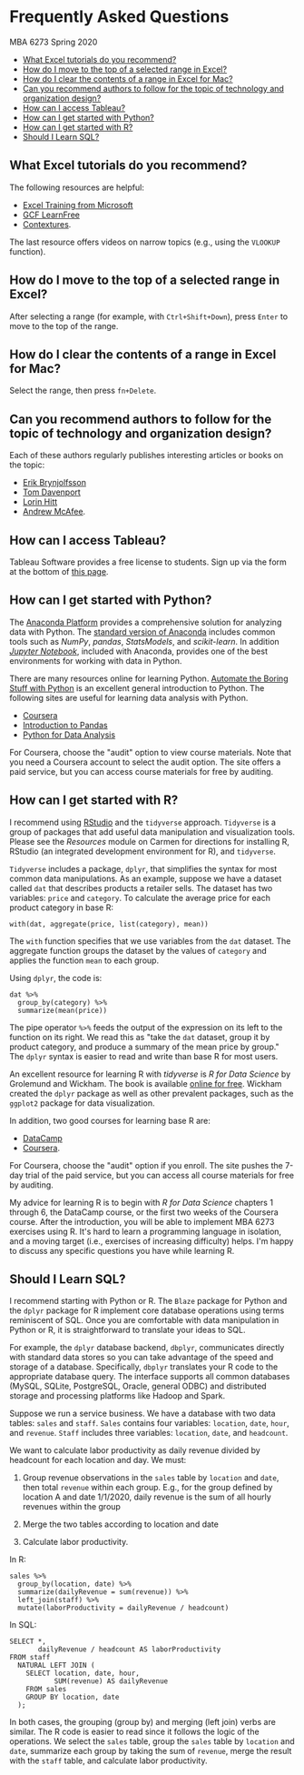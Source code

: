 # Frequently Asked Questions
MBA 6273
Spring 2020

-   [What Excel tutorials do you
    recommend?](#what-excel-tutorials-do-you-recommend)
-   [How do I move to the top of a selected range in
    Excel?](#how-do-i-move-to-the-top-of-a-selected-range-in-excel)
-   [How do I clear the contents of a range in Excel for
    Mac?](#how-do-i-clear-the-contents-of-a-range-in-excel-for-mac)
-   [Can you recommend authors to follow for the topic of technology and
    organization
    design?](#can-you-recommend-authors-to-follow-for-the-topic-of-technology-and-organization-design)
-   [How can I access Tableau?](#how-can-i-access-tableau)
-   [How can I get started with
    Python?](#how-can-i-get-started-with-python)
-   [How can I get started with R?](#how-can-i-get-started-with-r)
-   [Should I Learn SQL?](#should-i-learn-sql)

## What Excel tutorials do you recommend?

The following resources are helpful:

-   [Excel Training from
    Microsoft](https://support.office.com/en-us/article/Excel-training-9bc05390-e94c-46af-a5b3-d7c22f6990bb)
-   [GCF LearnFree](https://www.gcflearnfree.org/excel2016/)
-   [Contextures](http://www.contextures.com/index.html).

The last resource offers videos on narrow topics (e.g., using the
`VLOOKUP` function).

## How do I move to the top of a selected range in Excel?

After selecting a range (for example, with `Ctrl+Shift+Down`), press
`Enter` to move to the top of the range.

## How do I clear the contents of a range in Excel for Mac?

Select the range, then press `fn+Delete`.

## Can you recommend authors to follow for the topic of technology and organization design?

Each of these authors regularly publishes interesting articles or books
on the topic:

-   [Erik Brynjolfsson](http://ebusiness.mit.edu/erik/)
-   [Tom Davenport](http://www.tomdavenport.com/)
-   [Lorin Hitt](http://iecon.net/)
-   [Andrew McAfee](http://andrewmcafee.org/).

## How can I access Tableau?

Tableau Software provides a free license to students. Sign up via the
form at the bottom of [this
page](https://www.tableau.com/academic/students).

## How can I get started with Python?

The [Anaconda Platform](https://www.anaconda.com/what-is-anaconda/)
provides a comprehensive solution for analyzing data with Python. The
[standard version of Anaconda](https://www.anaconda.com/download/)
includes common tools such as *NumPy*, *pandas*, *StatsModels*, and
*scikit-learn*. In addition [*Jupyter Notebook*](http://jupyter.org),
included with Anaconda, provides one of the best environments for
working with data in Python.

There are many resources online for learning Python. [Automate the
Boring Stuff with Python](https://automatetheboringstuff.com/) is an
excellent general introduction to Python. The following sites are useful
for learning data analysis with Python.

-   [Coursera](https://www.coursera.org/learn/python-data-analysis)
-   [Introduction to
    Pandas](http://nbviewer.jupyter.org/github/fonnesbeck/Bios8366/blob/master/notebooks/Section2_1-Introduction-to-Pandas.ipynb)
-   [Python for Data
    Analysis](http://shop.oreilly.com/product/0636920023784.do)

For Coursera, choose the "audit" option to view course materials. Note
that you need a Coursera account to select the audit option. The site
offers a paid service, but you can access course materials for free by
auditing.

## How can I get started with R?

I recommend using
[RStudio](https://rstudio.com/products/rstudio/#rstudio-desktop) and the
`tidyverse` approach. `Tidyverse` is a group of packages that add useful
data manipulation and visualization tools. Please see the *Resources*
module on Carmen for directions for installing R, RStudio (an integrated
development environment for R), and `tidyverse`.

`Tidyverse` includes a package, `dplyr`, that simplifies the syntax for
most common data manipulations. As an example, suppose we have a dataset
called `dat` that describes products a retailer sells. The dataset has
two variables: `price` and `category`. To calculate the average price
for each product category in base R:

``` {.r}
with(dat, aggregate(price, list(category), mean))
```

The `with` function specifies that we use variables from the `dat`
dataset. The aggregate function groups the dataset by the values of
`category` and applies the function `mean` to each group.

Using `dplyr`, the code is:

``` {.r}
dat %>%
  group_by(category) %>%
  summarize(mean(price))
```

The pipe operator `%>%` feeds the output of the expression on its left
to the function on its right. We read this as "take the `dat` dataset,
group it by product category, and produce a summary of the mean price by
group." The `dplyr` syntax is easier to read and write than base R for
most users.

An excellent resource for learning R with *tidyverse* is *R for Data
Science* by Grolemund and Wickham. The book is available [online for
free](http://r4ds.had.co.nz). Wickham created the `dplyr` package as
well as other prevalent packages, such as the `ggplot2` package for data
visualization.

In addition, two good courses for learning base R are:

-   [DataCamp](https://www.datacamp.com/courses/free-introduction-to-r)
-   [Coursera](https://www.coursera.org/learn/r-programming).

For Coursera, choose the "audit" option if you enroll. The site pushes
the 7-day trial of the paid service, but you can access all course
materials for free by auditing.

My advice for learning R is to begin with *R for Data Science* chapters
1 through 6, the DataCamp course, or the first two weeks of the Coursera
course. After the introduction, you will be able to implement MBA 6273
exercises using R. It's hard to learn a programming language in
isolation, and a moving target (i.e., exercises of increasing
difficulty) helps. I'm happy to discuss any specific questions you have
while learning R.

## Should I Learn SQL?

I recommend starting with Python or R. The `Blaze` package for Python
and the `dplyr` package for R implement core database operations using
terms reminiscent of SQL. Once you are comfortable with data
manipulation in Python or R, it is straightforward to translate your
ideas to SQL.

For example, the `dplyr` database backend, `dbplyr`, communicates
directly with standard data stores so you can take advantage of the
speed and storage of a database. Specifically, `dbplyr` translates your
R code to the appropriate database query. The interface supports all
common databases (MySQL, SQLite, PostgreSQL, Oracle, general ODBC) and
distributed storage and processing platforms like Hadoop and Spark.

Suppose we run a service business. We have a database with two data
tables: `sales` and `staff`. `Sales` contains four variables:
`location`, `date`, `hour`, and `revenue`. `Staff` includes three
variables: `location`, `date`, and `headcount`.

We want to calculate labor productivity as daily revenue divided by
headcount for each location and day. We must:

1.  Group revenue observations in the `sales` table by `location` and
    `date`, then total `revenue` within each group. E.g., for the group
    defined by location A and date 1/1/2020, daily revenue is the sum of
    all hourly revenues within the group

2.  Merge the two tables according to location and date

3.  Calculate labor productivity.

In R:

``` {.r}
sales %>% 
  group_by(location, date) %>%
  summarize(dailyRevenue = sum(revenue)) %>%
  left_join(staff) %>%
  mutate(laborProductivity = dailyRevenue / headcount)
```

In SQL:

``` {.sql}
SELECT *,
       dailyRevenue / headcount AS laborProductivity
FROM staff
  NATURAL LEFT JOIN (
    SELECT location, date, hour,
           SUM(revenue) AS dailyRevenue
    FROM sales
    GROUP BY location, date
  );
```

In both cases, the grouping (group by) and merging (left join) verbs are
similar. The R code is easier to read since it follows the logic of the
operations. We select the `sales` table, group the `sales` table by
`location` and `date`, summarize each group by taking the sum of
`revenue`, merge the result with the `staff` table, and calculate labor
productivity.
